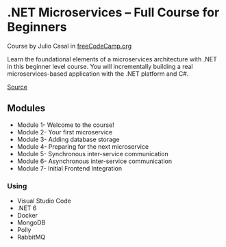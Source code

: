 # .NET Microservices – Full Course for Beginners

Course by Julio Casal in [freeCodeCamp.org](https://www.youtube.com/c/Freecodecamp)

Learn the foundational elements of a microservices architecture with .NET in this beginner level course. You will incrementally building a real microservices-based application with the .NET platform and C#.

[Source](https://youtu.be/CqCDOosvZIk) 

## Modules

- Module 1- Welcome to the course!
- Module 2- Your first microservice
- Module 3- Adding database storage
- Module 4- Preparing for the next microservice
- Module 5- Synchronous inter-service communication
- Module 6- Asynchronous inter-service communication
- Module 7- Initial Frontend Integration

### Using

- Visual Studio Code
- .NET 6
- Docker
- MongoDB
- Polly
- RabbitMQ